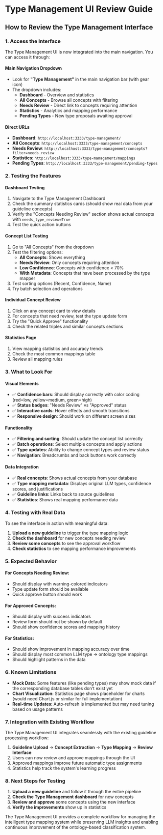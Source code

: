# Type Management UI Review Guide

## How to Review the Type Management Interface

### 1. **Access the Interface**

The Type Management UI is now integrated into the main navigation. You can access it through:

#### Main Navigation Dropdown
- Look for **"Type Management"** in the main navigation bar (with gear icon)
- The dropdown includes:
  - **Dashboard** - Overview and statistics
  - **All Concepts** - Browse all concepts with filtering
  - **Needs Review** - Direct link to concepts requiring attention
  - **Statistics** - Analytics and mapping performance
  - **Pending Types** - New type proposals awaiting approval

#### Direct URLs
- **Dashboard**: `http://localhost:3333/type-management/`
- **All Concepts**: `http://localhost:3333/type-management/concepts`
- **Needs Review**: `http://localhost:3333/type-management/concepts?filter=needs_review`
- **Statistics**: `http://localhost:3333/type-management/mappings`
- **Pending Types**: `http://localhost:3333/type-management/pending-types`

### 2. **Testing the Features**

#### **Dashboard Testing**
1. Navigate to the Type Management Dashboard
2. Check the summary statistics cards (should show real data from your guideline concepts)
3. Verify the "Concepts Needing Review" section shows actual concepts with `needs_type_review=True`
4. Test the quick action buttons

#### **Concept List Testing**
1. Go to "All Concepts" from the dropdown
2. Test the filtering options:
   - **All Concepts**: Shows everything
   - **Needs Review**: Only concepts requiring attention
   - **Low Confidence**: Concepts with confidence < 70%
   - **With Metadata**: Concepts that have been processed by the type mapper
3. Test sorting options (Recent, Confidence, Name)
4. Try batch selection and operations

#### **Individual Concept Review**
1. Click on any concept card to view details
2. For concepts that need review, test the type update form
3. Try the "Quick Approve" functionality
4. Check the related triples and similar concepts sections

#### **Statistics Page**
1. View mapping statistics and accuracy trends
2. Check the most common mappings table
3. Review all mapping rules

### 3. **What to Look For**

#### **Visual Elements**
- ✅ **Confidence bars**: Should display correctly with color coding (red=low, yellow=medium, green=high)
- ✅ **Status badges**: "Needs Review" vs "Approved" status
- ✅ **Interactive cards**: Hover effects and smooth transitions
- ✅ **Responsive design**: Should work on different screen sizes

#### **Functionality**
- ✅ **Filtering and sorting**: Should update the concept list correctly
- ✅ **Batch operations**: Select multiple concepts and apply actions
- ✅ **Type updates**: Ability to change concept types and review status
- ✅ **Navigation**: Breadcrumbs and back buttons work correctly

#### **Data Integration**
- ✅ **Real concepts**: Shows actual concepts from your database
- ✅ **Type mapping metadata**: Displays original LLM types, confidence scores, and justifications
- ✅ **Guideline links**: Links back to source guidelines
- ✅ **Statistics**: Shows real mapping performance data

### 4. **Testing with Real Data**

To see the interface in action with meaningful data:

1. **Upload a new guideline** to trigger the type mapping logic
2. **Check the dashboard** for new concepts needing review
3. **Review some concepts** to see the approval workflow
4. **Check statistics** to see mapping performance improvements

### 5. **Expected Behavior**

#### **For Concepts Needing Review**:
- Should display with warning-colored indicators
- Type update form should be available
- Quick approve button should work

#### **For Approved Concepts**:
- Should display with success indicators
- Review form should not be shown by default
- Should show confidence scores and mapping history

#### **For Statistics**:
- Should show improvement in mapping accuracy over time
- Should display most common LLM type → ontology type mappings
- Should highlight patterns in the data

### 6. **Known Limitations**

- **Mock Data**: Some features (like pending types) may show mock data if the corresponding database tables don't exist yet
- **Chart Visualization**: Statistics page shows placeholder for charts (would need Chart.js or similar for full implementation)
- **Real-time Updates**: Auto-refresh is implemented but may need tuning based on usage patterns

### 7. **Integration with Existing Workflow**

The Type Management UI integrates seamlessly with the existing guideline processing workflow:

1. **Guideline Upload** → **Concept Extraction** → **Type Mapping** → **Review Interface**
2. Users can now review and approve mappings through the UI
3. Approved mappings improve future automatic type assignments
4. Statistics help track the system's learning progress

### 8. **Next Steps for Testing**

1. **Upload a new guideline** and follow it through the entire pipeline
2. **Check the Type Management dashboard** for new concepts
3. **Review and approve** some concepts using the new interface
4. **Verify the improvements** show up in statistics

The Type Management UI provides a complete workflow for managing the intelligent type mapping system while preserving LLM insights and enabling continuous improvement of the ontology-based classification system.